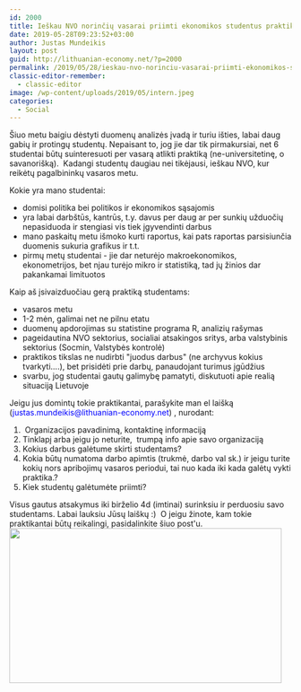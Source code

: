 ```yaml
---
id: 2000
title: Ieškau NVO norinčių vasarai priimti ekonomikos studentus praktikai
date: 2019-05-28T09:23:52+03:00
author: Justas Mundeikis
layout: post
guid: http://lithuanian-economy.net/?p=2000
permalink: /2019/05/28/ieskau-nvo-norinciu-vasarai-priimti-ekonomikos-studentus-praktikai/
classic-editor-remember:
  - classic-editor
image: /wp-content/uploads/2019/05/intern.jpeg
categories:
  - Social
---
```

Šiuo metu baigiu dėstyti duomenų analizės įvadą ir turiu išties, labai daug gabių ir protingų studentų. Nepaisant to, jog jie dar tik pirmakursiai, net 6 studentai būtų suinteresuoti per vasarą atlikti praktiką (ne-universitetinę, o savanorišką).  Kadangi studentų daugiau nei tikėjausi, ieškau NVO, kur reikėtų pagalbininkų vasaros metu.

Kokie yra mano studentai:<!--more-->
<ul>
 	<li>domisi politika bei politikos ir ekonomikos sąsajomis</li>
 	<li>yra labai darbštūs, kantrūs, t.y. davus per daug ar per sunkių užduočių nepasiduoda ir stengiasi vis tiek įgyvendinti darbus</li>
 	<li>mano paskaitų metu išmoko kurti raportus, kai pats raportas parsisiunčia duomenis sukuria grafikus ir t.t.</li>
 	<li>pirmų metų studentai - jie dar neturėjo makroekonomikos, ekonometrijos, bet njau turėjo mikro ir statistiką, tad jų žinios dar pakankamai limituotos</li>
</ul>
Kaip aš įsivaizduočiau gerą praktiką studentams:
<ul>
 	<li>vasaros metu</li>
 	<li>1-2 mėn, galimai net ne pilnu etatu</li>
 	<li>duomenų apdorojimas su statistine programa R, analizių rašymas</li>
 	<li>pageidautina NVO sektorius, socialiai atsakingos sritys, arba valstybinis sektorius (Socmin, Valstybės kontrolė)</li>
 	<li>praktikos tikslas ne nudirbti "juodus darbus" (ne archyvus kokius tvarkyti....), bet prisidėti prie darbų, panaudojant turimus įgūdžius</li>
 	<li>svarbu, jog studentai gautų galimybę pamatyti, diskutuoti apie realią situaciją Lietuvoje</li>
</ul>
Jeigu jus domintų tokie praktikantai, parašykite man el laišką (<span style="color: #0000ff;">justas.mundeikis@lithuanian-economy.net</span>) , nurodant:
<ol>
 	<li> Organizacijos pavadinimą, kontaktinę informaciją</li>
 	<li>Tinklapį arba jeigu jo neturite,  trumpą info apie savo organizaciją</li>
 	<li>Kokius darbus galėtume skirti studentams?</li>
 	<li>Kokia būtų numatoma darbo apimtis (trukmė, darbo val sk.) ir jeigu turite kokių nors apribojimų vasaros periodui, tai nuo kada iki kada galėtų vykti praktika.?</li>
 	<li>Kiek studentų galėtumėte priimti?</li>
</ol>
Visus gautus atsakymus iki birželio 4d (imtinai) surinksiu ir perduosiu savo studentams. Labai lauksiu Jūsų laiškų :)  O jeigu žinote, kam tokie praktikantai būtų reikalingi, pasidalinkite šiuo post'u.

<img class="aligncenter size-full wp-image-2005" src="http://lithuanian-economy.net/wp-content/uploads/2019/05/bow_down.gif" alt="" width="486" height="276" />

&nbsp;
